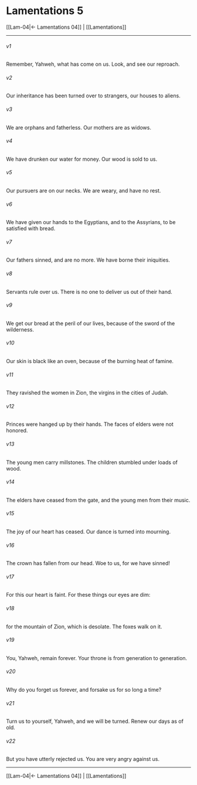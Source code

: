 # Lamentations 5

[[Lam-04|← Lamentations 04]] | [[Lamentations]]
***



###### v1 
Remember, Yahweh, what has come on us. Look, and see our reproach. 

###### v2 
Our inheritance has been turned over to strangers, our houses to aliens. 

###### v3 
We are orphans and fatherless. Our mothers are as widows. 

###### v4 
We have drunken our water for money. Our wood is sold to us. 

###### v5 
Our pursuers are on our necks. We are weary, and have no rest. 

###### v6 
We have given our hands to the Egyptians, and to the Assyrians, to be satisfied with bread. 

###### v7 
Our fathers sinned, and are no more. We have borne their iniquities. 

###### v8 
Servants rule over us. There is no one to deliver us out of their hand. 

###### v9 
We get our bread at the peril of our lives, because of the sword of the wilderness. 

###### v10 
Our skin is black like an oven, because of the burning heat of famine. 

###### v11 
They ravished the women in Zion, the virgins in the cities of Judah. 

###### v12 
Princes were hanged up by their hands. The faces of elders were not honored. 

###### v13 
The young men carry millstones. The children stumbled under loads of wood. 

###### v14 
The elders have ceased from the gate, and the young men from their music. 

###### v15 
The joy of our heart has ceased. Our dance is turned into mourning. 

###### v16 
The crown has fallen from our head. Woe to us, for we have sinned! 

###### v17 
For this our heart is faint. For these things our eyes are dim: 

###### v18 
for the mountain of Zion, which is desolate. The foxes walk on it. 

###### v19 
You, Yahweh, remain forever. Your throne is from generation to generation. 

###### v20 
Why do you forget us forever, and forsake us for so long a time? 

###### v21 
Turn us to yourself, Yahweh, and we will be turned. Renew our days as of old. 

###### v22 
But you have utterly rejected us. You are very angry against us.

***
[[Lam-04|← Lamentations 04]] | [[Lamentations]]
